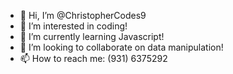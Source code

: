 - 👋 Hi, I’m @ChristopherCodes9
- 👀 I’m interested in coding!
- 🌱 I’m currently learning Javascript!
- 💞️ I’m looking to collaborate on data manipulation!
- 📫 How to reach me: (931) 6375292
